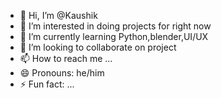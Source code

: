 - 👋 Hi, I’m @Kaushik
- 👀 I’m interested in doing projects for right now
- 🌱 I’m currently learning Python,blender,UI/UX
- 💞️ I’m looking to collaborate on project
- 📫 How to reach me ...
- 😄 Pronouns: he/him
- ⚡ Fun fact: ...

<!---
KKK0429/KKK0429 is a ✨ special ✨ repository because its `README.md` (this file) appears on your GitHub profile.
You can click the Preview link to take a look at your changes.
--->
